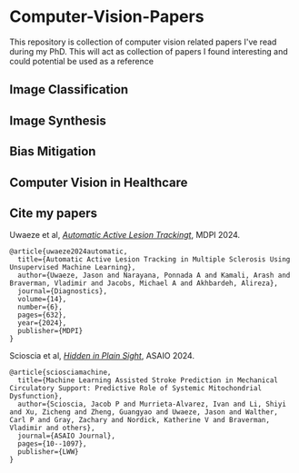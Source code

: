 # Computer-Vision-Papers
This repository is collection of computer vision related papers I've read during my PhD. This will act as collection of papers I found interesting and could potential be used as a reference

## Image Classification

## Image Synthesis

## Bias Mitigation

## Computer Vision in Healthcare

## Cite my papers
Uwaeze et al, [*Automatic Active Lesion Trackingt*]([https://arxiv.org/abs/2402.05713](https://www.mdpi.com/2075-4418/14/6/632)), MDPI 2024.
```
@article{uwaeze2024automatic,
  title={Automatic Active Lesion Tracking in Multiple Sclerosis Using Unsupervised Machine Learning},
  author={Uwaeze, Jason and Narayana, Ponnada A and Kamali, Arash and Braverman, Vladimir and Jacobs, Michael A and Akhbardeh, Alireza},
  journal={Diagnostics},
  volume={14},
  number={6},
  pages={632},
  year={2024},
  publisher={MDPI}
}
```

Scioscia et al, [*Hidden in Plain Sight*](https://arxiv.org/abs/2402.05713), ASAIO 2024.
```
@article{sciosciamachine,
  title={Machine Learning Assisted Stroke Prediction in Mechanical Circulatory Support: Predictive Role of Systemic Mitochondrial Dysfunction},
  author={Scioscia, Jacob P and Murrieta-Alvarez, Ivan and Li, Shiyi and Xu, Zicheng and Zheng, Guangyao and Uwaeze, Jason and Walther, Carl P and Gray, Zachary and Nordick, Katherine V and Braverman, Vladimir and others},
  journal={ASAIO Journal},
  pages={10--1097},
  publisher={LWW}
}
```
